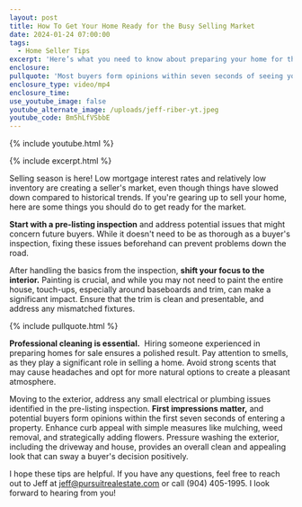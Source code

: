 ```yaml
---
layout: post
title: How To Get Your Home Ready for the Busy Selling Market
date: 2024-01-24 07:00:00
tags:
  - Home Seller Tips
excerpt: 'Here’s what you need to know about preparing your home for the market. '
enclosure:
pullquote: 'Most buyers form opinions within seven seconds of seeing your home. '
enclosure_type: video/mp4
enclosure_time:
use_youtube_image: false
youtube_alternate_image: /uploads/jeff-riber-yt.jpeg
youtube_code: Bm5hLfVSbbE
---
```

{% include youtube.html %}

{% include excerpt.html %}

Selling season is here! Low mortgage interest rates and relatively low inventory are creating a seller's market, even though things have slowed down compared to historical trends. If you're gearing up to sell your home, here are some things you should do to get ready for the market.

**Start with a pre-listing inspection** and address potential issues that might concern future buyers. While it doesn't need to be as thorough as a buyer's inspection, fixing these issues beforehand can prevent problems down the road.&nbsp;

After handling the basics from the inspection, **shift your focus to the interior.** Painting is crucial, and while you may not need to paint the entire house, touch-ups, especially around baseboards and trim, can make a significant impact. Ensure that the trim is clean and presentable, and address any mismatched fixtures.

{% include pullquote.html %}

**Professional cleaning is essential.**&nbsp; Hiring someone experienced in preparing homes for sale ensures a polished result. Pay attention to smells, as they play a significant role in selling a home. Avoid strong scents that may cause headaches and opt for more natural options to create a pleasant atmosphere.

Moving to the exterior, address any small electrical or plumbing issues identified in the pre-listing inspection. **First impressions matter,** and potential buyers form opinions within the first seven seconds of entering a property. Enhance curb appeal with simple measures like mulching, weed removal, and strategically adding flowers. Pressure washing the exterior, including the driveway and house, provides an overall clean and appealing look that can sway a buyer's decision positively.

I hope these tips are helpful. If you have any questions, feel free to reach out to Jeff at [jeff@pursuitrealestate.com](mailto:jeff@pursuitrealestate.com) or call (904) 405-1995. I look forward to hearing from you!